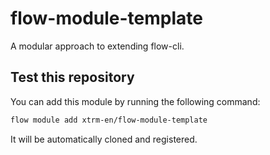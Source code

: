 # flow-module-template

A modular approach to extending flow-cli.

## Test this repository

You can add this module by running the following command:

```bash
flow module add xtrm-en/flow-module-template
```

It will be automatically cloned and registered.

